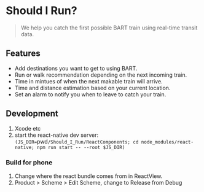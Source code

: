 # Should I Run?

> We help you catch the first possible BART train using real-time transit data.

## Features
* Add destinations you want to get to using BART.
* Run or walk recommendation depending on the next incoming train.
* Time in mintues of when the next makable train will arrive.
* Time and distance estimation based on your current location.
* Set an alarm to notify you when to leave to catch your train.

## Development

1. Xcode etc
2. start the react-native dev server: `(JS_DIR=`pwd`/Should_I_Run/ReactComponents; cd node_modules/react-native; npm run start -- --root $JS_DIR)`

### Build for phone
1. Change where the react bundle comes from in ReactView.
2. Product > Scheme > Edit Scheme, change to Release from Debug
